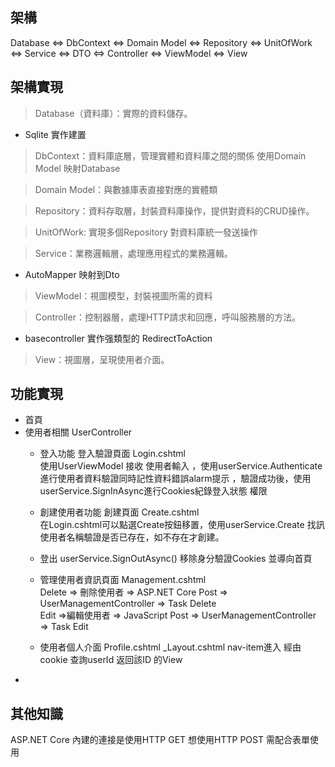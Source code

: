 ## 架構 
Database <=> DbContext  <=> Domain Model  <=> Repository <=> UnitOfWork <=> Service <=> DTO <=> Controller <=> ViewModel <=> View

## 架構實現
>Database（資料庫）：實際的資料儲存。   
- Sqlite 實作建置

>DbContext：資料庫底層，管理實體和資料庫之間的關係
 使用Domain Model 映射Database  

>Domain Model：與數據庫表直接對應的實體類   

>Repository：資料存取層，封裝資料庫操作，提供對資料的CRUD操作。

>UnitOfWork: 實現多個Repository 對資料庫統一發送操作

>Service：業務邏輯層，處理應用程式的業務邏輯。  
 - AutoMapper 映射到Dto
>ViewModel：視圖模型，封裝視圖所需的資料

>Controller：控制器層，處理HTTP請求和回應，呼叫服務層的方法。
 - basecontroller 實作强類型的 RedirectToAction
  
>View：視圖層，呈現使用者介面。

## 功能實現
- 首頁
- 使用者相關 UserController  
  - 登入功能 登入驗證頁面 Login.cshtml  
  使用UserViewModel 接收 使用者輸入  ，使用userService.Authenticate進行使用者資料驗證同時記性資料錯誤alarm提示
  ，驗證成功後，使用userService.SignInAsync進行Cookies紀錄登入狀態 權限  
  - 創建使用者功能 創建頁面 Create.cshtml   
  在Login.cshtml可以點選Create按鈕移置，使用userService.Create 找訊使用者名稱驗證是否已存在，如不存在才創建。 
  - 登出 userService.SignOutAsync() 移除身分驗證Cookies 並導向首頁
  - 管理使用者資訊頁面  Management.cshtml  
    Delete => 刪除使用者 =>  ASP.NET Core Post => UserManagementController => Task<IActionResult> Delete  
    Edit =>編輯使用者 =>  JavaScript Post => UserManagementController => Task<IActionResult> Edit

  - 使用者個人介面 Profile.cshtml  _Layout.cshtml nav-item進入
   經由cookie 查詢userId  返回該ID 的View
- 

## 其他知識
ASP.NET Core 內建的連接是使用HTTP GET 想使用HTTP POST 需配合表單使用
